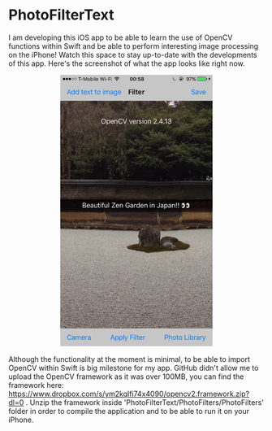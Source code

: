 # PhotoFilterText
I am developing this iOS app to be able to learn the use of OpenCV functions within Swift and be able to perform interesting image processing on the iPhone! Watch this space to stay up-to-date with the developments of this app. Here's the screenshot of what the app looks like right now.

<p align="center"> <img src="https://raw.githubusercontent.com/saurabh21289/PhotoFilterText/master/screenshot.png" width="300" /> </p>

Although the functionality at the moment is minimal, to be able to import OpenCV within Swift is big milestone for my app. GitHub didn't allow me to upload the OpenCV framework as it was over 100MB, you can find the framework here: https://www.dropbox.com/s/ym2kqlfi74x4090/opencv2.framework.zip?dl=0 . Unzip the framework inside 'PhotoFilterText/PhotoFilters/PhotoFilters' folder in order to compile the application and to be able to run it on your iPhone.

